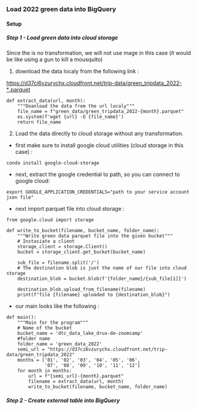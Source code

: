 ### Load 2022 green data into BigQuery

#### Setup

##### Step 1 - Load green data into cloud storage
Since the is no transformation, we will not use mage in this case (it would be like using a gun to kill a mousquito)

1. download the data localy from the following link : 

https://d37ci6vzurychx.cloudfront.net/trip-data/green_tripdata_2022-*.parquet

```
def extract_data(url, month):
    """Doanload the data from the url localy"""
    file_name = f"green_data/green_tripdata_2022-{month}.parquet"
    os.system(f'wget {url} -O {file_name}')
    return file_name
```

2. Load the data directly to cloud storage without any transformation.

* first make sure to install google cloud utilities (cloud storage in this case) :
```
conda install google-cloud-storage
```

* next, extract the google credential to path, so you can connect to google cloud:
```
export GOOGLE_APPLICATION_CREDENTIALS="path to your service account json file"
```

* next import parquet file into cloud storage :
```
from google.cloud import storage

def write_to_bucket(filename, bucket_name, folder_name):
    """Write green data parquet file into the given bucket"""
    # Instasiate a client
    storage_client = storage.Client()
    bucket = storage_client.get_bucket(bucket_name)

    sub_file = filename.split('/')
    # The destination blob is just the name of our file into cloud storage
    destination_blob = bucket.blob(f'{folder_name}/{sub_file[1]}')

    destination_blob.upload_from_filename(filename)
    print(f"file {filename} uploaded to {destination_blob}")
```

* our main looks like the following :
```
def main():
    """Main for the program"""
    # Name of the bucket 
    bucket_name = 'dtc_data_lake_drux-de-zoomcamp'
    #folder name
    folder_name = 'green_data_2022'
    semi_url = "https://d37ci6vzurychx.cloudfront.net/trip-data/green_tripdata_2022"
    months = ['01', '02', '03', '04', '05', '06', 
              '07', '08', '09', '10', '11', '12']
    for month in months:
        url = f"{semi_url}-{month}.parquet"
        filename = extract_data(url, month)
        write_to_bucket(filename, bucket_name, folder_name)
```

##### Step 2 - Create external table into BigQuery